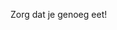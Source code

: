 <!--
title: Voeding
date: 2025-06-17T14:43:29.824Z
image: /images/uploads/vikfitlogo-modified.png
-->

Zorg dat je genoeg eet!